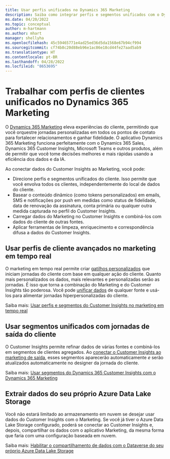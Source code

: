 ```yaml
---
title: Usar perfis unificados no Dynamics 365 Marketing
description: Saiba como integrar perfis e segmentos unificados com o Dynamics 365 Marketing.
ms.date: 04/20/2022
ms.topic: conceptual
author: m-hartmann
ms.author: mhart
manager: shellyha
ms.openlocfilehash: 45c59465771e4ad25ed36d5da1568e67b94cf994
ms.sourcegitcommit: cf74b8c20d88eb96e1ac86e18cd44fe27aad5ab9
ms.translationtype: HT
ms.contentlocale: pt-BR
ms.lasthandoff: 04/28/2022
ms.locfileid: "8653695"
---
```

# <a name="work-with-unified-customer-profiles-in-dynamics-365-marketing"></a>Trabalhar com perfis de clientes unificados no Dynamics 365 Marketing

O [Dynamics 365 Marketing](/dynamics365/marketing/overview) eleva experiências do cliente, permitindo que você orquestre jornadas personalizadas em todos os pontos de contato para fortalecer relacionamentos e ganhar fidelidade. O aplicativo Dynamics 365 Marketing funciona perfeitamente com o Dynamics 365 Sales, Dynamics 365 Customer Insights, Microsoft Teams e outros produtos, além de permitir que você tome decisões melhores e mais rápidas usando a eficiência dos dados e da IA.

Ao conectar dados do Customer Insights ao Marketing, você pode:

- Direcione perfis e segmentos unificados do cliente. Isso permite que você envolva todos os clientes, independentemente do local de dados do cliente.
- Basear o conteúdo dinâmico (como tokens personalizados) em emails, SMS e notificações por push em medidas como status de fidelidade, data de renovação da assinatura, conta primária ou qualquer outra medida capturada no perfil do Customer Insights.
- Carregar dados do Marketing no Customer Insights e combiná-los com dados do cliente de outras fontes.
- Aplicar ferramentas de limpeza, enriquecimento e correspondência difusa a dados do Customer Insights.


## <a name="use-rich-customer-profiles-in-real-time-marketing"></a>Usar perfis de cliente avançados no marketing em tempo real

O marketing em tempo real permite criar [gatilhos personalizados](/dynamics365/marketing/real-time-marketing-custom-triggers) que iniciam jornadas do cliente com base em qualquer ação do cliente. Quanto mais personalizados os dados, mais relevantes e personalizadas serão as jornadas. É isso que torna a combinação do Marketing e do Customer Insights tão poderosa. Você pode [unificar dados](data-unification.md) de qualquer fonte e usá-los para alimentar jornadas hiperpersonalizadas do cliente.

Saiba mais: [Usar perfis e segmentos do Customer Insights no marketing em tempo real](/dynamics365/marketing/real-time-marketing-ci-profile)

## <a name="use-unified-segments-with-outbound-customer-journeys"></a>Usar segmentos unificados com jornadas de saída do cliente

O Customer Insights permite refinar dados de várias fontes e combiná-los em segmentos de clientes agregados. Ao [conectar o Customer Insights ao marketing de saída](export-dynamics365-marketing.md), esses segmentos aparecerão automaticamente *e* serão atualizados automaticamente no designer da jornada do cliente.

Saiba mais: [Usar segmentos do Dynamics 365 Customer Insights com o Dynamics 365 Marketing](/dynamics365/marketing/customer-insights-segments)

## <a name="pull-data-from-your-own-azure-data-lake-storage"></a>Extrair dados do seu próprio Azure Data Lake Storage

Você não estará limitado ao armazenamento em nuvem se desejar usar dados do Customer Insights com o Marketing. Se você já tiver o Azure Data Lake Storage configurado, poderá se conectar ao Customer Insights e, depois, compartilhar os dados com o aplicativo Marketing, da mesma forma que faria com uma configuração baseada em nuvem.

Saiba mais: [Habilitar o compartilhamento de dados com o Dataverse do seu próprio Azure Data Lake Storage](manage-environments.md#enable-data-sharing-with-dataverse-from-your-own-azure-data-lake-storage-preview)